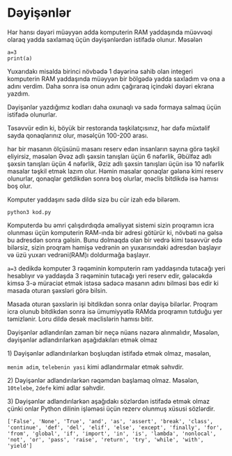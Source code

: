 # Dəyişənlər

Hər hansı dəyəri müəyyən adda komputerin RAM yaddaşında müəvvəqi olaraq yadda saxlamaq üçün dəyişənlərdən istifadə olunur. Məsələn&#x20;

```
a=3
print(a)
```

Yuxarıdakı misalda birinci növbədə 1 dəyərinə sahib olan integeri komputerin RAM yaddaşında müəyyən bir bölgədə yadda saxladım və ona a adını verdim. Daha sonra isə onun adını çağıraraq içindəki dəyəri ekrana yazdım.&#x20;

Dəyişənlər yazdığımız kodları daha oxunaqlı və sadə formaya salmaq üçün istifadə olunurlar.



Təsəvvür edin ki, böyük bir restoranda təşkilatçısınız, hər dəfə müxtəlif sayda qonaqlarınız olur, məsəlçün 100-200 arası.

hər bir masanın ölçüsünü masanı reserv edən insanların sayına görə təşkil eliyirsiz, məsələn Əvəz adlı şəxsin tanışları üçün 6 nəfərlik, Əbülfəz adlı şəxsin tanışları üçün 4 nəfərlik, Əziz adlı şəxsin tanışları üçün isə 10 nəfərlik masalar təşkil etmək lazım olur. Həmin masalar qonaqlar gələnə kimi reserv olunurlar, qonaqlar getdikdən sonra boş olurlar, məclis bitdikdə isə hamısı boş olur.

Komputer yaddaşını sadə dildə sizə bu cür izah edə bilərəm.



```
python3 kod.py
```

Komputerdə bu əmri çalışdırdıqda əməliyyat sistemi sizin proqramın icra olunması üçün komputerin RAM-ında bir adresi götürür ki, növbəti nə gəlsə bu adresdən sonra gəlsin. Bunu dolmaqda olan bir vedrə kimi təsəvvür edə bilərsiz, sizin proqram həmişə vedrənin ən yuxarısındaki adresdən başlayır və üzü yuxarı vedrəni(RAM)ı doldurmağa başlayır.





`a=3` dedikdə komputer 3 rəqəminin komputerin ram yaddaşında tutacağı yeri hesablıyır və yaddaşda 3 rəqəminin tutacağı yeri reserv edir, gələcəkdə kimsə 3-ə müraciət etmək istəsə sadəcə masanın adını bilməsi bəs edir ki masada oturan şəxsləri görə bilsin.&#x20;

Masada oturan şəxslərin işi bitdikdən sonra onlar dəyişə bilərlər. Proqram icra olunub bitdikdən sonra isə ümumiyyətlə RAMda proqramın tutduğu yer təmizlənir. Loru dildə desək məclislərin hamısı bitir.&#x20;



Dəyişənlər adlandırılan zaman bir neçə nüans nəzərə alınmalıdır, Məsələn, dəyişənlər adlandırılarkən aşağıdakıları etmək olmaz

1\) Dəyişənlər adlandırılarkən boşluqdan istifadə etmək olmaz, məsələn,

`menim adim`, `telebenin yasi` kimi adlandırmalar etmək səhvdir.

2\) Dəyişənlər adlandırılarkən rəqəmdən başlamaq olmaz. Məsələn, `10telebe`, `2defe` kimi adlar səhvdir.&#x20;

3\) Dəyişənlər adlandırılarkən aşağıdakı sözlərdən istifadə etmək olmaz çünki onlar Python dilinin işləməsi üçün rezerv olunmuş xüsusi sözlərdir.

```
['False', 'None', 'True', 'and', 'as', 'assert', 'break', 'class', 'continue', 'def', 'del', 'elif', 'else', 'except', 'finally', 'for', 'from', 'global', 'if', 'import', 'in', 'is', 'lambda', 'nonlocal', 'not', 'or', 'pass', 'raise', 'return', 'try', 'while', 'with', 'yield']
```

